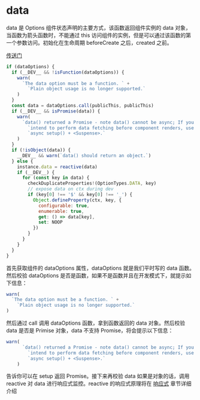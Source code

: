 # data

data 是 Options 组件状态声明的主要方式，该函数返回组件实例的 data 对象，当函数为箭头函数时，不能通过 this 访问组件的实例，但是可以通过该函数的第一个参数访问。初始化在生命周期 beforeCreate 之后，created 之前。

[传送门](https://github.com/vuejs/core/blob/7487d507756e032372d94bb6f362ab7deea747a6/packages/runtime-core/src/componentOptions.ts#L654)
```javascript
if (dataOptions) {
  if (__DEV__ && !isFunction(dataOptions)) {
    warn(
      `The data option must be a function. ` +
        `Plain object usage is no longer supported.`
    )
  }
  const data = dataOptions.call(publicThis, publicThis)
  if (__DEV__ && isPromise(data)) {
    warn(
      `data() returned a Promise - note data() cannot be async; If you ` +
        `intend to perform data fetching before component renders, use ` +
        `async setup() + <Suspense>.`
    )
  }
  if (!isObject(data)) {
    __DEV__ && warn(`data() should return an object.`)
  } else {
    instance.data = reactive(data)
    if (__DEV__) {
      for (const key in data) {
        checkDuplicateProperties!(OptionTypes.DATA, key)
        // expose data on ctx during dev
        if (key[0] !== '$' && key[0] !== '_') {
          Object.defineProperty(ctx, key, {
            configurable: true,
            enumerable: true,
            get: () => data[key],
            set: NOOP
          })
        }
      }
    }
  }
}
```
首先获取组件的 dataOptions 属性，dataOptions 就是我们平时写的 data 函数。然后校验 dataOptions 是否是函数，如果不是函数并且在开发模式下，就提示如下信息：
```javascript
warn(
  `The data option must be a function. ` +
    `Plain object usage is no longer supported.`
)
```
然后通过 call 调用 dataOptions 函数，拿到函数返回的 data 对象。然后校验 data 是否是 Primise 对象，data 不支持 Promise，将会提示以下信息：
```javascript
warn(
      `data() returned a Promise - note data() cannot be async; If you ` +
        `intend to perform data fetching before component renders, use ` +
        `async setup() + <Suspense>.`
    )
```

告诉你可以在 setup 返回 Promise。接下来再校验 data 如果是对象的话，调用 reactive 对 data 进行响应式监控。reactive 的响应式原理将在 [响应式](../03响应式/01reactive.html) 章节详细介绍

